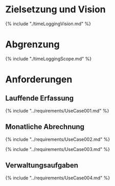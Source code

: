 
# Zielsetzung und Vision
{% include "./timeLoggingVision.md" %}


# Abgrenzung
{% include "./timeLoggingScope.md" %}


# Anforderungen

## Lauffende Erfassung
{% include "../requirements/UseCase001.md" %}


## Monatliche Abrechnung
{% include "../requirements/UseCase002.md" %}

{% include "../requirements/UseCase003.md" %}


## Verwaltungsaufgaben
{% include "../requirements/UseCase004.md" %}
